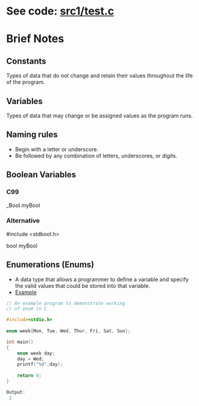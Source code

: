 # See code: [src1/test.c](https://github.com/asofcs/First_Steps_C/blob/variables-and-data-types/src1/test.c)
# Brief Notes
## Constants
Types of data that do not change and retain their values throughout the life of the program.
## Variables
Types of data that may change or be assigned values as the program runs.
## Naming rules
- Begin with a letter or underscore.
- Be followed by any combination of letters, underscores, or digits.
## Boolean Variables
### C99
_Bool myBool
### Alternative
#include <stdbool.h>

bool myBool
## Enumerations (Enums)
- A data type that allows a programmer to define a variable and specify the valid values that could be stored into that variable.
- [Example](https://www.geeksforgeeks.org/enumeration-enum-c/)
```c
// An example program to demonstrate working
// of enum in C

#include<stdio.h>
 
enum week{Mon, Tue, Wed, Thur, Fri, Sat, Sun};

int main()
{
    enum week day;   
    day = Wed;
    printf("%d",day);
    
    return 0;
} 

Output: 
 2
```
